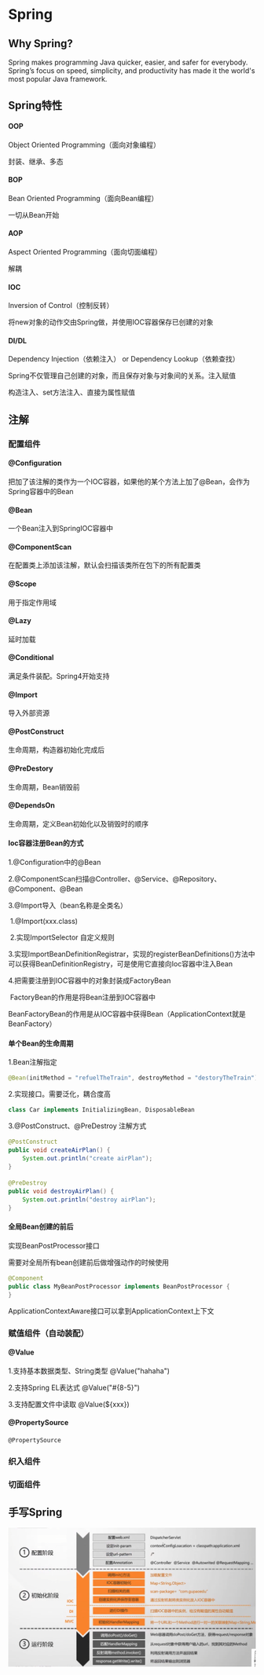 # Spring

## Why Spring?

Spring makes programming Java quicker, easier, and safer for everybody. Spring’s focus on speed, simplicity, and productivity has made it the world's most popular Java framework.

## Spring特性

#### OOP

Object Oriented Programming（面向对象编程）

封装、继承、多态

#### BOP

Bean Oriented Programming（面向Bean编程）

一切从Bean开始

#### AOP

Aspect Oriented Programming（面向切面编程）

解耦

#### IOC

Inversion of Control（控制反转）

将new对象的动作交由Spring做，并使用IOC容器保存已创建的对象

#### DI/DL

Dependency Injection（依赖注入） or Dependency Lookup（依赖查找）

Spring不仅管理自己创建的对象，而且保存对象与对象间的关系。注入赋值

构造注入、set方法注入、直接为属性赋值



## 注解

### 配置组件

#### @Configuration

把加了该注解的类作为一个IOC容器，如果他的某个方法上加了@Bean，会作为Spring容器中的Bean

#### @Bean

一个Bean注入到SpringIOC容器中

#### @ComponentScan

在配置类上添加该注解，默认会扫描该类所在包下的所有配置类

#### @Scope

用于指定作用域

#### @Lazy

延时加载

#### @Conditional

满足条件装配。Spring4开始支持

#### @Import

导入外部资源

#### @PostConstruct

生命周期，构造器初始化完成后

#### @PreDestory

生命周期，Bean销毁前

#### @DependsOn

生命周期，定义Bean初始化以及销毁时的顺序

#### Ioc容器注册Bean的方式

1.@Configuration中的@Bean

2.@ComponentScan扫描@Controller、@Service、@Repository、@Component、@Bean

3.@Import导入（bean名称是全类名）

​	1.@Import(xxx.class)

​	2.实现ImportSelector 自定义规则

​	3.实现ImportBeanDefinitionRegistrar，实现的registerBeanDefinitions()方法中可以获得BeanDefinitionRegistry，可是使用它直接向Ioc容器中注入Bean

4.把需要注册到IOC容器中的对象封装成FactoryBean

​	FactoryBean的作用是将Bean注册到IOC容器中

​	BeanFactoryBean的作用是从IOC容器中获得Bean（ApplicationContext就是BeanFactory）

#### 单个Bean的生命周期

1.Bean注解指定

```java
@Bean(initMethod = "refuelTheTrain", destroyMethod = "destoryTheTrain") 
```

2.实现接口。需要泛化，耦合度高

```java
class Car implements InitializingBean, DisposableBean 
```

3.@PostConstruct、@PreDestroy  注解方式

```java
@PostConstruct
public void createAirPlan() {
    System.out.println("create airPlan");
}

@PreDestroy
public void destroyAirPlan() {
    System.out.println("destroy airPlan");
}
```

#### 全局Bean创建的前后

实现BeanPostProcessor接口

需要对全局所有bean创建前后做增强动作的时候使用

```java
@Component
public class MyBeanPostProcessor implements BeanPostProcessor {
}
```

ApplicationContextAware接口可以拿到ApplicationContext上下文

### 赋值组件（自动装配）

#### @Value

1.支持基本数据类型、String类型 @Value("hahaha")

2.支持Spring EL表达式 @Value("#{8-5}")

3.支持配置文件中读取 @Value(${xxx})



#### @PropertySource

```
@PropertySource
```

### 织入组件

### 切面组件



## 手写Spring

![1652879280483](./1652879280483.png)